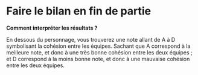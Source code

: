 # Faire le bilan en fin de partie

**Comment interpréter les résultats ?**

En dessous du personnage, vous trouverez une note allant de A à D symbolisant la cohésion entre les équipes. Sachant que A correspond à la meilleure note, et donc à une très bonne cohésion entre les deux équipes ; et D correspond à la moins bonne note, et donc à une mauvaise cohésion entre les deux équipes.



